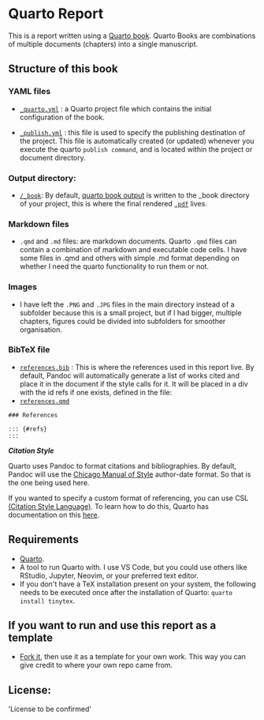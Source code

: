 # Quarto Report

This is a report written using a [Quarto book](https://quarto.org/docs/books/). Quarto Books are combinations of multiple documents (chapters) into a single manuscript. 

## Structure of this book

### YAML files

 - [`_quarto.yml`](_quarto.yml) : a Quarto project file which contains the initial configuration of the book.

 - [`_publish.yml`](_publish.yml) : this file is used to specify the publishing destination of the project. This file is automatically created (or updated) whenever you execute the quarto `publish command`, and is located within the project or document directory.

### Output directory:

- [`/_book`](/_book/): By default, [quarto book output](https://quarto.org/docs/books/book-output.html) is written to the _book directory of your project, this is where the final rendered [`.pdf`](/_book/3rd-Year-Report.pdf) lives.

### Markdown files

- `.qmd` and `.md` files: are markdown documents. Quarto `.qmd` files can contain a combination of markdown and executable code cells. I have some files in .qmd and others with simple .md format depending on whether I need the quarto functionality to run them or not.

### Images
- I have left the `.PNG` and `.JPG` files in the main directory instead of a subfolder because this is a small project, but if I had bigger, multiple chapters, figures could be divided into subfolders for smoother organisation. 

### BibTeX file
- [`references.bib`](references.bib) : This is where the references used in this report live. By default, Pandoc will automatically generate a list of works cited and place it in the document if the style calls for it. It will be placed in a div with the id refs if one exists, defined in the file:
- [`references.qmd`](references.qmd)
```
### References

::: {#refs}
:::
```

***Citation Style***

Quarto uses Pandoc to format citations and bibliographies. By default, Pandoc will use the [Chicago Manual of Style](https://www.chicagomanualofstyle.org/home.html) author-date format. So that is the one being used here.

If you wanted to specify a custom format of referencing, you can use CSL [(Citation Style Language)](https://citationstyles.org/). To learn how to do this, Quarto has documentation on this [here](https://quarto.org/docs/authoring/footnotes-and-citations.html).


## Requirements
- [Quarto](https://quarto.org/docs/get-started/).
- A tool to run Quarto with. I use VS Code, but you could use others like RStudio, Jupyter, Neovim, or your preferred text editor.
- If you don't have a TeX installation present on your system, the following needs to be executed once after the installation of Quarto: `quarto install tinytex`.

## If you want to run and use this report as a template

- [Fork it](https://docs.github.com/en/get-started/quickstart/fork-a-repo#use-someone-elses-project-as-a-starting-point-for-your-own-idea), then use it as a template for your own work. This way you can give credit to where your own repo came from.

## License:

'License to be confirmed'